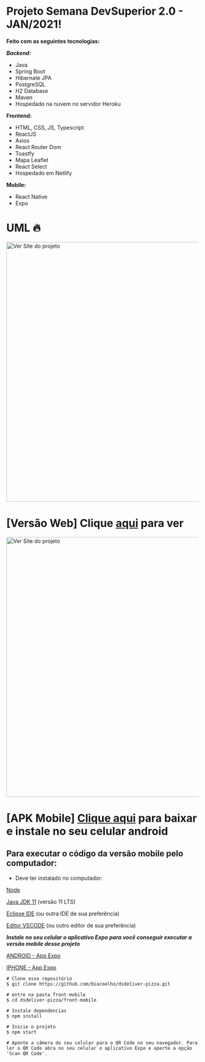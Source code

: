 # Projeto Semana DevSuperior 2.0 - JAN/2021! 


**Feito com as seguintes tecnologias:**

***Backend:***
- Java
- Spring Boot
- Hibernate JPA
- PostgreSQL
- H2 Database
- Maven
- Hospedado na nuvem no servidor Heroku

**Frontend:**
- HTML, CSS, JS, Typescript
- ReactJS
- Axios
- React Router Dom
- Toastfy
- Mapa Leaflet
- React Select
- Hospedado em Netlify

**Mobile:**
- React Native
- Expo

# UML :fire:


<img alt="Ver Site do projeto" title="Ver Site do projeto" src="https://github.com/biacoelho/dsdeliver-pizza/blob/main/SDS2_Pizzaria.png" width="680px" />

# [Versão Web] Clique [aqui](https://dsdelivery-beatrizdalto.netlify.app/) para ver


<img alt="Ver Site do projeto" title="Ver Site do projeto" src="https://github.com/biacoelho/dsdeliver-pizza/blob/main/dsdelivery-biacoelho-demo.gif" width="680px" />


# [APK Mobile] [Clique aqui](https://drive.google.com/file/d/1WBdsea3tuI639k2LqqnC_SlJYg69tZCA/view?usp=sharing) para baixar e instale no seu celular android


## Para executar o código da versão mobile pelo computador:

- Deve ter instalado no computador:

[Node](https://nodejs.org/en/)

[Java JDK 11](https://www.oracle.com/java/technologies/javase-jdk11-downloads.html) (versão 11 LTS)

[Eclipse IDE](https://www.eclipse.org/downloads/packages/release/2020-09/r/eclipse-ide-enterprise-java-developers) (ou outra IDE de sua preferência)

[Editor VSCODE](https://code.visualstudio.com/Download) (ou outro editor de sua preferência)



***Instale no seu celular o aplicativo Expo para você conseguir executar a versão mobile desse projeto***

[ANDROID - App Expo](https://play.google.com/store/apps/details?id=host.exp.exponent)

[IPHONE - App Expo](https://itunes.com/apps/exponent)
```
# Clone esse repositório
$ git clone https://github.com/biacoelho/dsdeliver-pizza.git

# entre na pasta front-mobile
$ cd dsdeliver-pizza/front-mobile

# Instale dependencias
$ npm install

# Inicie o projeto
$ npm start

# Aponte a câmera do seu celular para o QR Code no seu navegador. Para ler o QR Code abra no seu celular o aplicativo Expo e aperte a opção 'Scan QR Code'.

```

